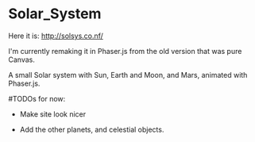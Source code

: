 # Solar_System
Here it is:
http://solsys.co.nf/

I'm currently remaking it in Phaser.js from the old version that was pure Canvas.

A small Solar system with Sun, Earth and Moon, and Mars, animated with Phaser.js.

#TODOs for now:

- Make site look nicer

- Add the other planets, and celestial objects.